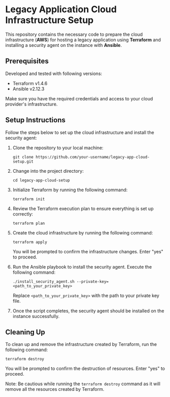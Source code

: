 

Legacy Application Cloud Infrastructure Setup
=============================================

This repository contains the necessary code to prepare the cloud infrastructure (<b>AWS</b>) for hosting a legacy application using <b>Terraform</b> and installing a security agent on the instance with <b>Ansible</b>.

Prerequisites
-------------

Developed and tested with following versions:

-   Terraform v1.4.6
-   Ansible v2.12.3

Make sure you have the required credentials and access to your cloud provider's infrastructure.

Setup Instructions
------------------

Follow the steps below to set up the cloud infrastructure and install the security agent:

1.  Clone the repository to your local machine:

    `git clone https://github.com/your-username/legacy-app-cloud-setup.git`

2.  Change into the project directory:

    `cd legacy-app-cloud-setup`

3.  Initialize Terraform by running the following command:

    `terraform init`


4.  Review the Terraform execution plan to ensure everything is set up correctly:

    `terraform plan`

5.  Create the cloud infrastructure by running the following command:

    `terraform apply`

    You will be prompted to confirm the infrastructure changes. Enter "yes" to proceed.

6.  Run the Ansible playbook to install the security agent. Execute the following command:

    `./install_security_agent.sh --private-key=<path_to_your_private_key>`

    Replace `<path_to_your_private_key>` with the path to your private key file.

7.  Once the script completes, the security agent should be installed on the instance successfully.

Cleaning Up
-----------

To clean up and remove the infrastructure created by Terraform, run the following command:

`terraform destroy`

You will be prompted to confirm the destruction of resources. Enter "yes" to proceed.

Note: Be cautious while running the `terraform destroy` command as it will remove all the resources created by Terraform.